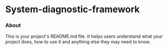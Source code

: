 System-diagnostic-framework
===========================

### About

This is your project's README.md file. It helps users understand what your
project does, how to use it and anything else they may need to know.
